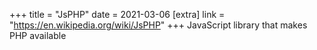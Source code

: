 +++
title = "JsPHP"
date = 2021-03-06
[extra]
link = "https://en.wikipedia.org/wiki/JsPHP"
+++
JavaScript library that makes PHP available

